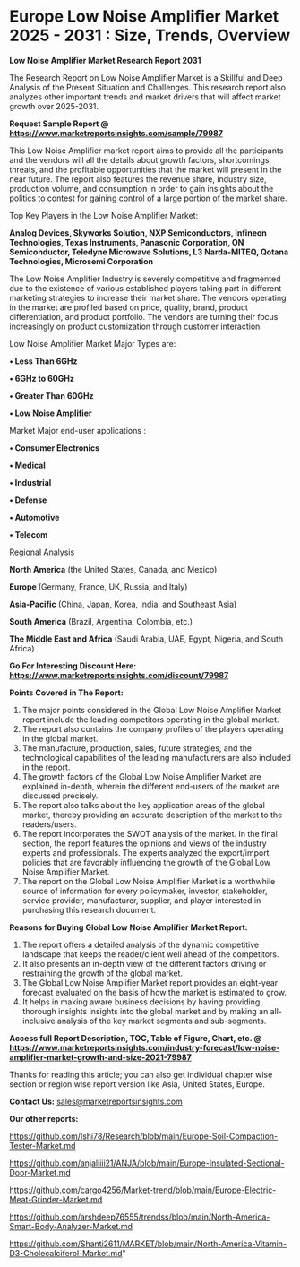 # Europe Low Noise Amplifier Market 2025 - 2031 : Size, Trends, Overview

<strong>Low Noise Amplifier Market Research Report 2031</strong>

The Research Report on Low Noise Amplifier Market is a Skillful and Deep Analysis of the Present Situation and Challenges. This research report also analyzes other important trends and market drivers that will affect market growth over 2025-2031.

<strong>Request Sample Report @ <a href=https://www.marketreportsinsights.com/sample/79987>https://www.marketreportsinsights.com/sample/79987</a></strong>

This Low Noise Amplifier market report aims to provide all the participants and the vendors will all the details about growth factors, shortcomings, threats, and the profitable opportunities that the market will present in the near future. The report also features the revenue share, industry size, production volume, and consumption in order to gain insights about the politics to contest for gaining control of a large portion of the market share.

Top Key Players in the Low Noise Amplifier Market:

<strong>Analog Devices, Skyworks Solution, NXP Semiconductors, Infineon Technologies, Texas Instruments, Panasonic Corporation, ON Semiconductor, Teledyne Microwave Solutions, L3 Narda-MITEQ, Qotana Technologies, Microsemi Corporation</strong>

The Low Noise Amplifier Industry is severely competitive and fragmented due to the existence of various established players taking part in different marketing strategies to increase their market share. The vendors operating in the market are profiled based on price, quality, brand, product differentiation, and product portfolio. The vendors are turning their focus increasingly on product customization through customer interaction.

Low Noise Amplifier Market Major Types are:

<strong>• Less Than 6GHz

• 6GHz to 60GHz

• Greater Than 60GHz

• Low Noise Amplifier</strong>

Market Major end-user applications :

<strong>• Consumer Electronics

• Medical

• Industrial

• Defense

• Automotive

• Telecom</strong>

Regional Analysis

</u><strong><b>North America</b></strong> (the United States, Canada, and Mexico)

<strong><b>Europe </b></strong>(Germany, France, UK, Russia, and Italy)

<strong><b>Asia-Pacific</b></strong> (China, Japan, Korea, India, and Southeast Asia)

<strong><b>South America</b></strong> (Brazil, Argentina, Colombia, etc.)

<strong><b>The Middle East and Africa</b></strong> (Saudi Arabia, UAE, Egypt, Nigeria, and South Africa)

<strong>Go For Interesting Discount Here: <a href=https://www.marketreportsinsights.com/discount/79987>https://www.marketreportsinsights.com/discount/79987</a></strong>

<strong>Points Covered in The Report:</strong>
<ol>
  <li>The major points considered in the Global Low Noise Amplifier Market report include the leading competitors operating in the global market.</li>
  <li>The report also contains the company profiles of the players operating in the global market.</li>
  <li>The manufacture, production, sales, future strategies, and the technological capabilities of the leading manufacturers are also included in the report.</li>
  <li>The growth factors of the Global Low Noise Amplifier Market are explained in-depth, wherein the different end-users of the market are discussed precisely.</li>
  <li>The report also talks about the key application areas of the global market, thereby providing an accurate description of the market to the readers/users.</li>
  <li>The report incorporates the SWOT analysis of the market. In the final section, the report features the opinions and views of the industry experts and professionals. The experts analyzed the export/import policies that are favorably influencing the growth of the Global Low Noise Amplifier Market.</li>
  <li>The report on the Global Low Noise Amplifier Market is a worthwhile source of information for every policymaker, investor, stakeholder, service provider, manufacturer, supplier, and player interested in purchasing this research document.</li>
</ol>
<strong>Reasons for Buying Global Low Noise Amplifier Market Report:</strong>

<ol>
  <li>The report offers a detailed analysis of the dynamic competitive landscape that keeps the reader/client well ahead of the competitors.</li>
  <li>It also presents an in-depth view of the different factors driving or restraining the growth of the global market.</li>
  <li>The Global Low Noise Amplifier Market report provides an eight-year forecast evaluated on the basis of how the market is estimated to grow.</li>
  <li>It helps in making aware business decisions by having providing thorough insights insights into the global market and by making an all-inclusive analysis of the key market segments and sub-segments.</li>
</ol>
<strong>Access full Report Description, TOC, Table of Figure, Chart, etc. @ <a href=https://www.marketreportsinsights.com/industry-forecast/low-noise-amplifier-market-growth-and-size-2021-79987>https://www.marketreportsinsights.com/industry-forecast/low-noise-amplifier-market-growth-and-size-2021-79987</a></strong>


Thanks for reading this article; you can also get individual chapter wise section or region wise report version like Asia, United States, Europe.

<strong>Contact Us:</strong>
sales@marketreportsinsights.com

<strong>Our other reports:</strong>

<a href=https://github.com/Ishi78/Research/blob/main/Europe-Soil-Compaction-Tester-Market.md>https://github.com/Ishi78/Research/blob/main/Europe-Soil-Compaction-Tester-Market.md</a>

<a href=https://github.com/anjaliiii21/ANJA/blob/main/Europe-Insulated-Sectional-Door-Market.md>https://github.com/anjaliiii21/ANJA/blob/main/Europe-Insulated-Sectional-Door-Market.md</a>

<a href=https://github.com/cargo4256/Market-trend/blob/main/Europe-Electric-Meat-Grinder-Market.md>https://github.com/cargo4256/Market-trend/blob/main/Europe-Electric-Meat-Grinder-Market.md</a>

<a href=https://github.com/arshdeep76555/trendss/blob/main/North-America-Smart-Body-Analyzer-Market.md>https://github.com/arshdeep76555/trendss/blob/main/North-America-Smart-Body-Analyzer-Market.md</a>

<a href=https://github.com/Shanti2611/MARKET/blob/main/North-America-Vitamin-D3-Cholecalciferol-Market.md>https://github.com/Shanti2611/MARKET/blob/main/North-America-Vitamin-D3-Cholecalciferol-Market.md</a>"
